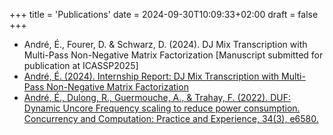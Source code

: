 +++
title = 'Publications'
date = 2024-09-30T10:09:33+02:00
draft = false
+++

- André, É., Fourer, D. & Schwarz, D. (2024). DJ Mix Transcription with Multi-Pass Non-Negative Matrix Factorization [Manuscript submitted for publication at ICASSP2025]
- [André, É. (2024). Internship Report: DJ Mix Transcription with Multi-Pass Non-Negative Matrix Factorization](</doc/ANDRE_Report_DJ mix reverse engineering using multi-pass non-negative matrix factorization.pdf>)
- [André, É., Dulong, R., Guermouche, A., & Trahay, F. (2022). DUF: Dynamic Uncore Frequency scaling to reduce power consumption. Concurrency and Computation: Practice and Experience, 34(3), e6580.](https://hal.science/hal-02401796v4/)